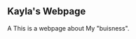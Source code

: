 <!DOCTYPE html>
<html>
  
<body>
    <h2>Kayla's Webpage</h2>
      <p>A This is a webpage about My "buisness".</p>
  
</body>
  
</html>
